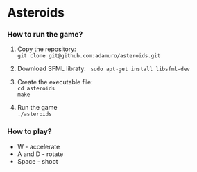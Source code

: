 # Asteroids

### How to run the game?

1. Copy the repository:  
  ``` git clone git@github.com:adamuro/asteroids.git ```

2. Download SFML libraty:
  ``` sudo apt-get install libsfml-dev```

3. Create the executable file:  
  ``` cd asteroids ```  
  ``` make ```

4. Run the game  
 ``` ./asteroids ```
 
 ### How to play?
 
 * W - accelerate
 * A and D - rotate
 * Space - shoot
